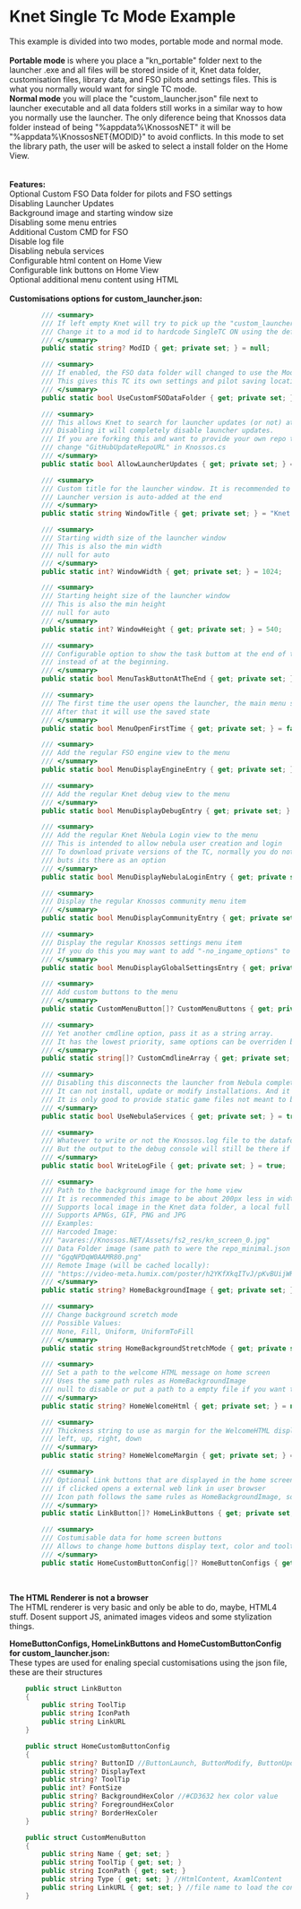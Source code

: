 # Knet Single Tc Mode Example
This example is divided into two modes, portable mode and normal mode.
<br />
<br />
**Portable mode** is where you place a "kn_portable" folder next to the launcher .exe and all files will be stored inside of it, Knet data folder, customisation files, library data, and FSO pilots and settings files. This is what you normally would want for single TC mode.
<br />
**Normal mode** you will place the "custom_launcher.json" file next to launcher executable and all data folders still works in a similar way to how you normally use the launcher. The only diference being that Knossos data folder instead of being "%appdata%\KnossosNET" it will be "%appdata%\KnossosNET\{MODID}" to avoid conflicts.
In this mode to set the library path, the user will be asked to select a install folder on the Home View.
<br />
<br />
<br />
**Features:**
<br />Optional Custom FSO Data folder for pilots and FSO settings
<br />Disabling Launcher Updates
<br />Background image and starting window size
<br />Disabling some menu entries
<br />Additional Custom CMD for FSO
<br />Disable log file
<br />Disabling nebula services
<br />Configurable html content on Home View
<br />Configurable link buttons on Home View
<br />Optional additional menu content using HTML
<br />
<br />
**Customisations options for custom_launcher.json:**
<br />

```csharp
        /// <summary>
        /// If left empty Knet will try to pick up the "custom_launcher.json" file.
        /// Change it to a mod id to hardcode SingleTC ON using the default settings set here.
        /// </summary>
        public static string? ModID { get; private set; } = null;

        /// <summary>
        /// If enabled, the FSO data folder will changed to use the ModID instead "FreeSpaceOpen"
        /// This gives this TC its own settings and pilot saving location.
        /// </summary>
        public static bool UseCustomFSODataFolder { get; private set; } = true;

        /// <summary>
        /// This allows Knet to search for launcher updates (or not) at the start.
        /// Disabling it will completely disable launcher updates.
        /// If you are forking this and want to provide your own repo to check for updates
        /// change "GitHubUpdateRepoURL" in Knossos.cs
        /// </summary>
        public static bool AllowLauncherUpdates { get; private set; } = true;

        /// <summary>
        /// Custom title for the launcher window. It is recommended to add the mod name to it
        /// Launcher version is auto-added at the end
        /// </summary>
        public static string WindowTitle { get; private set; } = "Knet Launcher";

        /// <summary>
        /// Starting width size of the launcher window
        /// This is also the min width
        /// null for auto
        /// </summary>
        public static int? WindowWidth { get; private set; } = 1024;

        /// <summary>
        /// Starting height size of the launcher window
        /// This is also the min height
        /// null for auto
        /// </summary>
        public static int? WindowHeight { get; private set; } = 540;

        /// <summary>
        /// Configurable option to show the task buttom at the end of the menu buttom list
        /// instead of at the beginning.
        /// </summary>
        public static bool MenuTaskButtonAtTheEnd { get; private set; } = false;

        /// <summary>
        /// The first time the user opens the launcher, the main menu should be expanded or collapsed?
        /// After that it will use the saved state
        /// </summary>
        public static bool MenuOpenFirstTime { get; private set; } = false;

        /// <summary>
        /// Add the regular FSO engine view to the menu
        /// </summary>
        public static bool MenuDisplayEngineEntry { get; private set; } = true;

        /// <summary>
        /// Add the regular Knet debug view to the menu
        /// </summary>
        public static bool MenuDisplayDebugEntry { get; private set; } = true;

        /// <summary>
        /// Add the regular Knet Nebula Login view to the menu
        /// This is intended to allow nebula user creation and login
        /// To download private versions of the TC, normally you do not want this
        /// buts its there as an option
        /// </summary>
        public static bool MenuDisplayNebulaLoginEntry { get; private set; } = false;

        /// <summary>
        /// Display the regular Knossos community menu item
        /// </summary>
        public static bool MenuDisplayCommunityEntry { get; private set; } = false;

        /// <summary>
        /// Display the regular Knossos settings menu item
        /// If you do this you may want to add "-no_ingame_options" to the custom cmdline
        /// </summary>
        public static bool MenuDisplayGlobalSettingsEntry { get; private set; } = false;

        /// <summary>
        /// Add custom buttons to the menu
        /// </summary>
        public static CustomMenuButton[]? CustomMenuButtons { get; private set; }

        /// <summary>
        /// Yet another cmdline option, pass it as a string array. 
        /// It has the lowest priority, same options can be overriden by mod cmdline.
        /// </summary>
        public static string[]? CustomCmdlineArray { get; private set; }

        /// <summary>
        /// Disabling this disconnects the launcher from Nebula completely. Meaning.
        /// It can not install, update or modify installations. And it cant do api calls and will not get repo_minimal.json
        /// It is only good to provide static game files not meant to be changed or be updated by a 3rd party app or service
        /// </summary>
        public static bool UseNebulaServices { get; private set; } = true;

        /// <summary>
        /// Whatever to write or not the Knossos.log file to the datafolder, disabling it will prevent this file from be written.
        /// But the output to the debug console will still be there if you use it.
        /// </summary>
        public static bool WriteLogFile { get; private set; } = true;

        /// <summary>
        /// Path to the background image for the home view
        /// It is recommended this image to be about 200px less in width than the starting WindowWidth
        /// Supports local image in the Knet data folder, a local full path, harcoded image or remote https:// URL
        /// Supports APNGs, GIF, PNG and JPG
        /// Examples:
        /// Harcoded Image:
        /// "avares://Knossos.NET/Assets/fs2_res/kn_screen_0.jpg"
        /// Data Folder image (same path to were the repo_minimal.json is downloaded for the current running mode):
        /// "GgqNPDqW0AAMR80.png"
        /// Remote Image (will be cached locally):
        /// "https://video-meta.humix.com/poster/h2YKfXkqITvJ/pKvBUijWRO2_IChwVu.jpg"
        /// </summary>
        public static string? HomeBackgroundImage { get; private set; } = "avares://Knossos.NET/Assets/general/custom_home_background.jpg";

        /// <summary>
        /// Change background scretch mode
        /// Possible Values:
        /// None, Fill, Uniform, UniformToFill
        /// </summary>
        public static string HomeBackgroundStretchMode { get; private set; } = "Fill";

        /// <summary>
        /// Set a path to the welcome HTML message on home screen
        /// Uses the same path rules as HomeBackgroundImage
        /// null to disable or put a path to a empty file if you want to display it at some point
        /// </summary>
        public static string? HomeWelcomeHtml { get; private set; } = null;

        /// <summary>
        /// Thickness string to use as margin for the WelcomeHTML display
        /// left, up, right, down
        /// </summary>
        public static string? HomeWelcomeMargin { get; private set; } = "50,50,50,0";

        /// <summary>
        /// Optional Link buttons that are displayed in the home screen that
        /// if clicked opens a external web link in user browser
        /// Icon path follows the same rules as HomeBackgroundImage, so URL, embedded and local images are supported.
        /// </summary>
        public static LinkButton[]? HomeLinkButtons { get; private set; }

        /// <summary>
        /// Costumisable data for home screen buttons
        /// Allows to change home buttons display text, color and tooltips
        /// </summary>
        public static HomeCustomButtonConfig[]? HomeButtonConfigs { get; private set; }
```

<br />

**The HTML Renderer is not a browser**
<br />
The HTML renderer is very basic and only be able to do, maybe, HTML4 stuff. Dosent support JS, animated images videos and some stylization things.


**HomeButtonConfigs, HomeLinkButtons and HomeCustomButtonConfig for custom_launcher.json:**
<br />
These types are used for enaling special customisations using the json file, these are their structures
```csharp
    public struct LinkButton
    {
        public string ToolTip
        public string IconPath
        public string LinkURL
    }

    public struct HomeCustomButtonConfig
    {
        public string? ButtonID //ButtonLaunch, ButtonModify, ButtonUpdate, ButtonInstall, ButtonInfo, ButtonDetails, ButtonSettings
        public string? DisplayText
        public string? ToolTip
        public int? FontSize
        public string? BackgroundHexColor //#CD3632 hex color value
        public string? ForegroundHexColor
        public string? BorderHexColer
    }

    public struct CustomMenuButton
    {
        public string Name { get; set; }
        public string ToolTip { get; set; }
        public string IconPath { get; set; }
        public string Type { get; set; } //HtmlContent, AxamlContent
        public string LinkURL { get; set; } //file name to load the content from, can be a URL
    }
```

